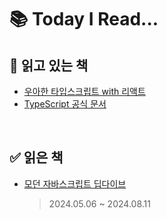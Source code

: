 # 📚 Today I Read...

## 🔄 읽고 있는 책

- [우아한 타입스크립트 with 리액트](/woowahan-typescript-with-react/)
- [TypeScript 공식 문서](/typescript/)

<br />

## ✅ 읽은 책

- [모던 자바스크립트 딥다이브](/modern-javascript-deep-dive/)

  > 2024.05.06 ~ 2024.08.11

